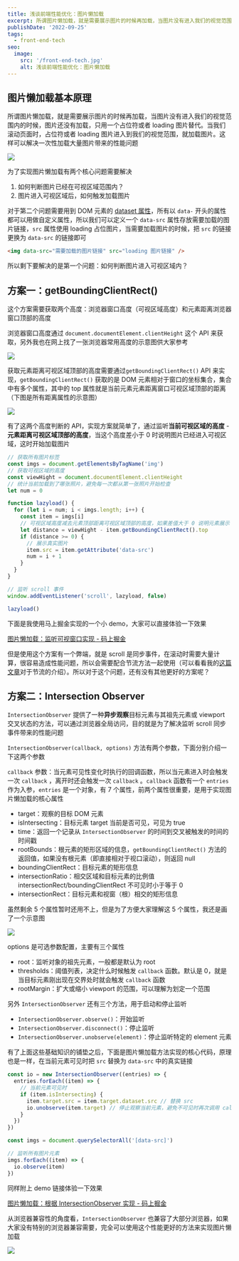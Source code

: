 ```yaml
---
title: 浅谈前端性能优化：图片懒加载
excerpt: 所谓图片懒加载，就是需要展示图片的时候再加载，当图片没有进入我们的视觉范围内的时候，图片还没有加载，只用一个占位符或者 loading 图片替代。当我们滚动页面时，占位符或者 loading 图片进入到我们的视觉范围，就加载图片。这样可以解决一次性加载大量图片带来的性能问题
publishDate: '2022-09-25'
tags:
  - front-end-tech
seo:
  image:
    src: '/front-end-tech.jpg'
    alt: 浅谈前端性能优化：图片懒加载
---
```


## 图片懒加载基本原理

所谓图片懒加载，就是需要展示图片的时候再加载，当图片没有进入我们的视觉范围内的时候，图片还没有加载，只用一个占位符或者 loading 图片替代。当我们滚动页面时，占位符或者 loading 图片进入到我们的视觉范围，就加载图片。这样可以解决一次性加载大量图片带来的性能问题

![](https://notesimgs.oss-cn-shanghai.aliyuncs.com/img/202209251607000.png)

为了实现图片懒加载有两个核心问题需要解决

1. 如何判断图片已经在可视区域范围内？
2. 图片进入可视区域后，如何触发加载图片

对于第二个问题需要用到 DOM 元素的 [dataset 属性](https://zh.javascript.info/dom-attributes-and-properties#fei-biao-zhun-de-te-xing-dataset)，所有以 `data-` 开头的属性都可以用做自定义属性，所以我们可以定义一个 `data-src` 属性存放需要加载的图片链接，`src` 属性使用 loading 占位图片，当需要加载图片的时候，把 `src` 的链接更换为 `data-src` 的链接即可

```html
<img data-src="需要加载的图片链接" src="loading 图片链接" />
```

所以剩下要解决的是第一个问题：如何判断图片进入可视区域内？

## 方案一：getBoundingClientRect()

这个方案需要获取两个高度：浏览器窗口高度（可视区域高度）和元素距离浏览器窗口顶部的高度

浏览器窗口高度通过 `document.documentElement.clientHeight` 这个 API 来获取，另外我也在网上找了一张浏览器常用高度的示意图供大家参考

![](https://notesimgs.oss-cn-shanghai.aliyuncs.com/img/Untitled.png)

获取元素距离可视区域顶部的高度需要通过`getBoundingClientRect()` API 来实现，`getBoundingClientRect()` 获取的是 DOM 元素相对于窗口的坐标集合，集合中有多个属性，其中的 top 属性就是当前元素元素距离窗口可视区域顶部的距离（下图是所有距离属性的示意图）

![](https://notesimgs.oss-cn-shanghai.aliyuncs.com/img/202209251610228.png)

有了这两个高度判断的 API，实现方案就简单了，通过监听**当前可视区域的高度** - **元素距离可视区域顶部的高度**，当这个高度差小于 0 时说明图片已经进入可视区域，这时开始加载图片

```js
// 获取所有图片标签
const imgs = document.getElementsByTagName('img')
// 获取可视区域的高度
const viewHight = document.documentElement.clientHeight
// 统计当前加载到了哪张照片，避免每一次都从第一张照片开始检查
let num = 0

function lazyload() {
  for (let i = num; i < imgs.length; i++) {
    const item = imgs[i]
    // 可视区域高度减去元素顶部距离可视区域顶部的高度，如果差值大于 0 说明元素展示
    let distance = viewHight - item.getBoundingClientRect().top
    if (distance >= 0) {
      // 展示真实图片
      item.src = item.getAttribute('data-src')
      num = i + 1
    }
  }
}

// 监听 scroll 事件
window.addEventListener('scroll', lazyload, false)

lazyload()
```

下面是我使用马上掘金实现的一个小 demo，大家可以直接体验一下效果

[图片懒加载：监听可视窗口实现 - 码上掘金](https://code.juejin.cn/pen/7134838493754163234)

但是使用这个方案有一个弊端，就是 scroll 是同步事件，在滚动时需要大量计算，很容易造成性能问题，所以会需要配合节流方法一起使用（可以看看我的[这篇文章](https://www.wujieli.com/blog/front/performance/front-performance-debounce-throttle)对于节流的介绍）。所以对于这个问题，还有没有其他更好的方案呢？

## 方案二：Intersection Observer

`IntersectionObserver` 提供了一种**异步观察**目标元素与其祖先元素或 viewport 交叉状态的方法，可以通过浏览器全局访问，目的就是为了解决监听 scroll 同步事件带来的性能问题

`IntersectionObserver(callback, options)` 方法有两个参数，下面分别介绍一下这两个参数

`callback` 参数：当元素可见性变化时执行的回调函数，所以当元素进入时会触发一次 `callback` ，离开时还会触发一次 `callback` 。`callback` 函数有一个 `entries` 作为入参，`entries` 是一个对象，有 7 个属性，前两个属性很重要，是用于实现图片懒加载的核心属性

- target：观察的目标 DOM 元素
- isIntersecting：目标元素 target 当前是否可见，可见为 true
- time：返回一个记录从 `IntersectionObserver` 的时间到交叉被触发的时间的时间戳
- rootBounds：根元素的矩形区域的信息，`getBoundingClientRect()` 方法的返回值，如果没有根元素（即直接相对于视口滚动），则返回 null
- boundingClientRect：目标元素的矩形信息
- intersectionRatio：相交区域和目标元素的比例值 intersectionRect/boundingClientRect 不可见时小于等于 0
- intersectionRect：目标元素和视窗（根）相交的矩形信息

虽然剩余 5 个属性暂时还用不上，但是为了方便大家理解这 5 个属性，我还是画了一个示意图

![](https://notesimgs.oss-cn-shanghai.aliyuncs.com/img/202209251607872.png)

options 是可选参数配置，主要有三个属性

- root：监听对象的祖先元素，一般都是默认为 root
- thresholds：阈值列表，决定什么时候触发 `callback` 函数。默认是 0，就是当目标元素刚出现在交界处时就会触发 `callback` 函数
- rootMargin：扩大或缩小 viewport 的范围，可以理解为划定一个范围

另外 `IntersectionObserver` 还有三个方法，用于启动和停止监听

- `IntersectionObserver.observe()`：开始监听
- `IntersectionObserver.disconnect()`：停止监听
- `IntersectionObserver.unobserve(element)`：停止监听特定的 element 元素

有了上面这些基础知识的铺垫之后，下面是图片懒加载方法实现的核心代码，原理也是一样，在当前元素可见时把 `src` 替换为 `data-src` 中的真实链接

```js
const io = new IntersectionObserver((entries) => {
  entries.forEach((item) => {
    // 当前元素可见时
    if (item.isIntersecting) {
      item.target.src = item.target.dataset.src // 替换 src
      io.unobserve(item.target) // 停止观察当前元素，避免不可见时再次调用 callback 函数
    }
  })
})

const imgs = document.querySelectorAll('[data-src]')

// 监听所有图片元素
imgs.forEach((item) => {
  io.observe(item)
})
```

同样附上 demo 链接体验一下效果

[图片懒加载：根据 IntersectionObserver 实现 - 码上掘金](https://code.juejin.cn/pen/7134699544843026439)

从浏览器兼容性的角度看，`IntersectionObserver` 也兼容了大部分浏览器，如果大家没有特别的浏览器兼容需要，完全可以使用这个性能更好的方法来实现图片懒加载

![](https://notesimgs.oss-cn-shanghai.aliyuncs.com/img/202209251608066.png)
